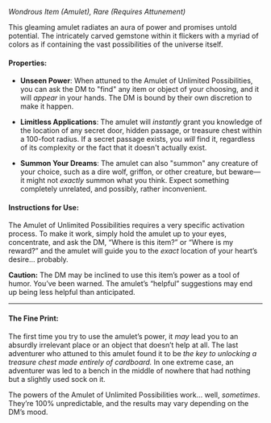 
_Wondrous Item (Amulet), Rare (Requires Attunement)_

This gleaming amulet radiates an aura of power and promises untold potential. The intricately carved gemstone within it flickers with a myriad of colors as if containing the vast possibilities of the universe itself.

#### **Properties:**

- **Unseen Power**: When attuned to the Amulet of Unlimited Possibilities, you can ask the DM to "find" any item or object of your choosing, and it will _appear_ in your hands. The DM is bound by their own discretion to make it happen.
    
- **Limitless Applications**: The amulet will _instantly_ grant you knowledge of the location of any secret door, hidden passage, or treasure chest within a 100-foot radius. If a secret passage exists, you _will_ find it, regardless of its complexity or the fact that it doesn't actually exist.
    
- **Summon Your Dreams**: The amulet can also "summon" any creature of your choice, such as a dire wolf, griffon, or other creature, but beware—it might not _exactly_ summon what you think. Expect something completely unrelated, and possibly, rather inconvenient.
    

#### **Instructions for Use:**

The Amulet of Unlimited Possibilities requires a very specific activation process. To make it work, simply hold the amulet up to your eyes, concentrate, and ask the DM, “Where is this item?” or “Where is my reward?” and the amulet will guide you to the _exact_ location of your heart’s desire… probably.

**Caution:** The DM may be inclined to use this item’s power as a tool of humor. You’ve been warned. The amulet’s “helpful” suggestions may end up being less helpful than anticipated.

---

 
 
  
 
 
 
 
 
 
 
 
 
 
 
 
 
 
 
 
 
 
 
 
 
 
 
 
 
 
 
 
 
 
 
 
 
 
 
 
 
 
 
 
 
 
 
 
 
 
 
 
 
 
 
 
 
 
 
 
 
 
 
 
 
 
 
 
 
 
 
 
 
 
 
 
 
 
 
 
 
 
  
 
 
 
 
 
 
 
 
 
 
 
 
 
 
 
 
 
 
 
 
 
 
 
 
 
 
 
 
 
####  **The Fine Print:** 
The first time you try to use the amulet’s power, it _may_ lead you to an absurdly irrelevant place or an object that doesn’t help at all. The last adventurer who attuned to this amulet found it to be _the key to unlocking a treasure chest made entirely of cardboard._ In one extreme case, an adventurer was led to a bench in the middle of nowhere that had nothing but a slightly used sock on it.

The powers of the Amulet of Unlimited Possibilities work… well, _sometimes_. They’re 100% unpredictable, and the results may vary depending on the DM’s mood.